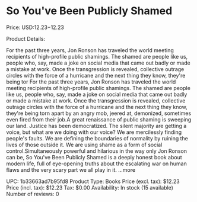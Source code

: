 # So You've Been Publicly Shamed

Price: USD:$12.23-$12.23

Product Details:

For the past three years, Jon Ronson has traveled the world meeting recipients of high-profile public shamings. The shamed are people like us, people who, say, made a joke on social media that came out badly or made a mistake at work. Once the transgression is revealed, collective outrage circles with the force of a hurricane and the next thing they know, they're being tor For the past three years, Jon Ronson has traveled the world meeting recipients of high-profile public shamings. The shamed are people like us, people who, say, made a joke on social media that came out badly or made a mistake at work. Once the transgression is revealed, collective outrage circles with the force of a hurricane and the next thing they know, they're being torn apart by an angry mob, jeered at, demonized, sometimes even fired from their job.A great renaissance of public shaming is sweeping our land. Justice has been democratized. The silent majority are getting a voice, but what are we doing with our voice? We are mercilessly finding people's faults. We are defining the boundaries of normality by ruining the lives of those outside it. We are using shame as a form of social control.Simultaneously powerful and hilarious in the way only Jon Ronson can be, So You've Been Publicly Shamed is a deeply honest book about modern life, full of eye-opening truths about the escalating war on human flaws and the very scary part we all play in it. ...more

UPC: 1b33663ad7b95fd8
Product Type: Books
Price (excl. tax): $12.23
Price (incl. tax): $12.23
Tax: $0.00
Availability: In stock (15 available)
Number of reviews: 0